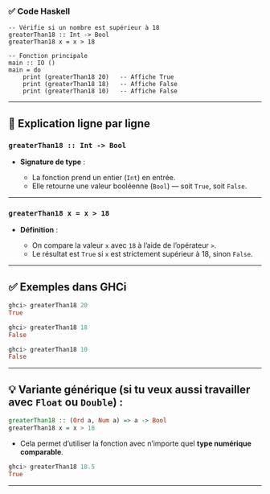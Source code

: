### ✅ Code Haskell

```haskel
-- Vérifie si un nombre est supérieur à 18
greaterThan18 :: Int -> Bool
greaterThan18 x = x > 18

-- Fonction principale
main :: IO ()
main = do
    print (greaterThan18 20)   -- Affiche True
    print (greaterThan18 18)   -- Affiche False
    print (greaterThan18 10)   -- Affiche False
```

---

## 🧠 Explication ligne par ligne

### `greaterThan18 :: Int -> Bool`

* **Signature de type** :

  * La fonction prend un entier (`Int`) en entrée.
  * Elle retourne une valeur booléenne (`Bool`) — soit `True`, soit `False`.

---

### `greaterThan18 x = x > 18`

* **Définition** :

  * On compare la valeur `x` avec `18` à l’aide de l’opérateur `>`.
  * Le résultat est `True` si `x` est strictement supérieur à 18, sinon `False`.

---

## ✅ Exemples dans GHCi

```haskell
ghci> greaterThan18 20
True

ghci> greaterThan18 18
False

ghci> greaterThan18 10
False
```

---

## 💡 Variante générique (si tu veux aussi travailler avec `Float` ou `Double`) :

```haskell
greaterThan18 :: (Ord a, Num a) => a -> Bool
greaterThan18 x = x > 18
```

* Cela permet d’utiliser la fonction avec n’importe quel **type numérique comparable**.

```haskell
ghci> greaterThan18 18.5
True
```

---
